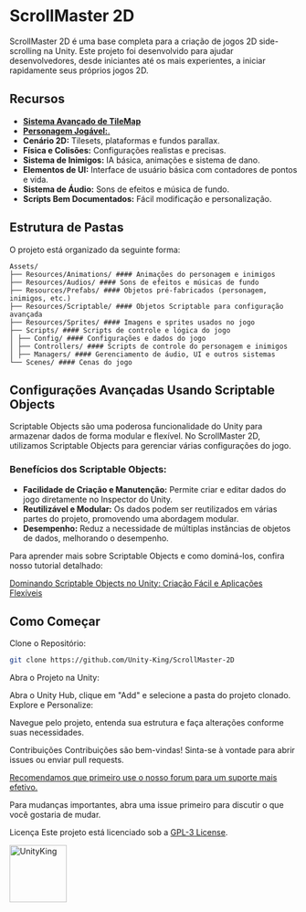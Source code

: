 # ScrollMaster 2D

ScrollMaster 2D é uma base completa para a criação de jogos 2D side-scrolling na Unity. Este projeto foi desenvolvido para ajudar desenvolvedores, desde iniciantes até os mais experientes, a iniciar rapidamente seus próprios jogos 2D. 

## Recursos
- [**Sistema Avançado de TileMap**](https://github.com/Unity-King/ScrollMaster-2D/pull/1)
- [**Personagem Jogável:**.](https://github.com/Unity-King/ScrollMaster-2D/pull/3)
- **Cenário 2D:** Tilesets, plataformas e fundos parallax.
- **Física e Colisões:** Configurações realistas e precisas.
- **Sistema de Inimigos:** IA básica, animações e sistema de dano.
- **Elementos de UI:** Interface de usuário básica com contadores de pontos e vida.
- **Sistema de Áudio:** Sons de efeitos e música de fundo.
- **Scripts Bem Documentados:** Fácil modificação e personalização.

## Estrutura de Pastas

O projeto está organizado da seguinte forma:
```
Assets/
├── Resources/Animations/ #### Animações do personagem e inimigos
├── Resources/Audios/ #### Sons de efeitos e músicas de fundo
├── Resources/Prefabs/ #### Objetos pré-fabricados (personagem, inimigos, etc.)
├── Resources/Scriptable/ #### Objetos Scriptable para configuração avançada
├── Resources/Sprites/ #### Imagens e sprites usados no jogo
├── Scripts/ #### Scripts de controle e lógica do jogo
│ ├── Config/ #### Configurações e dados do jogo
│ ├── Controllers/ #### Scripts de controle do personagem e inimigos
│ ├── Managers/ #### Gerenciamento de áudio, UI e outros sistemas
└── Scenes/ #### Cenas do jogo
```
## Configurações Avançadas Usando Scriptable Objects

Scriptable Objects são uma poderosa funcionalidade do Unity para armazenar dados de forma modular e flexível. No ScrollMaster 2D, utilizamos Scriptable Objects para gerenciar várias configurações do jogo.

### Benefícios dos Scriptable Objects:

- **Facilidade de Criação e Manutenção:** Permite criar e editar dados do jogo diretamente no Inspector do Unity.
- **Reutilizável e Modular:** Os dados podem ser reutilizados em várias partes do projeto, promovendo uma abordagem modular.
- **Desempenho:** Reduz a necessidade de múltiplas instâncias de objetos de dados, melhorando o desempenho.

Para aprender mais sobre Scriptable Objects e como dominá-los, confira nosso tutorial detalhado:

[Dominando Scriptable Objects no Unity: Criação Fácil e Aplicações Flexíveis](https://unityking.org/index.php?threads/dominando-scriptable-objects-no-unity-cria%C3%A7%C3%A3o-f%C3%A1cil-e-aplica%C3%A7%C3%B5es-flex%C3%ADveis.4/)

## Como Começar

Clone o Repositório:
```sh
git clone https://github.com/Unity-King/ScrollMaster-2D
```
Abra o Projeto na Unity:

Abra o Unity Hub, clique em "Add" e selecione a pasta do projeto clonado.
Explore e Personalize:

Navegue pelo projeto, entenda sua estrutura e faça alterações conforme suas necessidades.

Contribuições
Contribuições são bem-vindas! Sinta-se à vontade para abrir issues ou enviar pull requests. 

[Recomendamos que primeiro use o nosso forum para um suporte mais efetivo.](https://unityking.org/index.php?forums/suporte.26/)

Para mudanças importantes, abra uma issue primeiro para discutir o que você gostaria de mudar.

Licença
Este projeto está licenciado sob a [GPL-3 License](https://github.com/Unity-King/ScrollMaster-2D#GPL-3.0-1-ov-file).

<a href="https://unityking.org/">
  <img src="https://github.com/Unity-King/ScrollMaster-2D-/assets/74227915/a204d0be-1263-4bd2-b02d-c4f67137fd80" alt="UnityKing" width="100" height="100">
</a>
